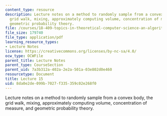 ```yaml
---
content_type: resource
description: Lecture notes on a method to randomly sample from a convex body, the
  grid walk, mixing, approximately computing volume, concentration of measure, and
  geometric probability theory.
file: /courses/18-409-topics-in-theoretical-computer-science-an-algorithmists-toolkit-fall-2009/8da0e2de099b7027f335359c02e268f0_MIT18_409F09_scribe15.pdf
file_size: 179740
file_type: application/pdf
learning_resource_types:
- Lecture Notes
license: https://creativecommons.org/licenses/by-nc-sa/4.0/
ocw_type: OCWFile
parent_title: Lecture Notes
parent_type: CourseSection
parent_uid: 7a3b312a-402a-2e2a-501a-03e802d0e460
resourcetype: Document
title: Lecture 15
uid: 8da0e2de-099b-7027-f335-359c02e268f0
---
```

Lecture notes on a method to randomly sample from a convex body, the grid walk, mixing, approximately computing volume, concentration of measure, and geometric probability theory.